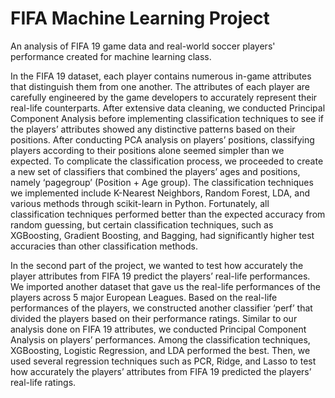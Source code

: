 # FIFA Machine Learning Project

An analysis of FIFA 19 game data and real-world soccer players' performance created for machine learning class.

In the FIFA 19 dataset, each player contains numerous in-game attributes that distinguish them from one
another. The attributes of each player are carefully engineered by the game developers to accurately represent
their real-life counterparts. After extensive data cleaning, we conducted Principal Component Analysis before
implementing classification techniques to see if the players’ attributes showed any distinctive patterns based on
their positions. After conducting PCA analysis on players’ positions, classifying players according to their
positions alone seemed simpler than we expected. To complicate the classification process, we proceeded to
create a new set of classifiers that combined the players’ ages and positions, namely ‘pagegroup’ (Position + Age
group). The classification techniques we implemented include K-Nearest Neighbors, Random Forest, LDA, and
various methods through scikit-learn in Python. Fortunately, all classification techniques performed better than the
expected accuracy from random guessing, but certain classification techniques, such as XGBoosting, Gradient
Boosting, and Bagging, had significantly higher test accuracies than other classification methods.

In the second part of the project, we wanted to test how accurately the player attributes from FIFA 19
predict the players’ real-life performances. We imported another dataset that gave us the real-life performances of
the players across 5 major European Leagues. Based on the real-life performances of the players, we constructed
another classifier ‘perf’ that divided the players based on their performance ratings. Similar to our analysis done
on FIFA 19 attributes, we conducted Principal Component Analysis on players’ performances. Among the
classification techniques, XGBoosting, Logistic Regression, and LDA performed the best. Then, we used several
regression techniques such as PCR, Ridge, and Lasso to test how accurately the players’ attributes from FIFA 19
predicted the players’ real-life ratings. 
